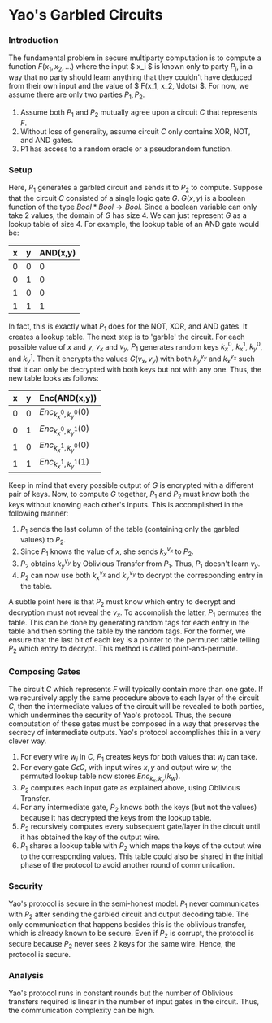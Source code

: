 # Yao's Garbled Circuits

### Introduction
The fundamental problem in secure multiparty computation is to compute a function $F(x_1,x_2,\ldots)$ where the input $ x_i $ is known only to party $P_i$, in a way that no party should learn anything that they couldn't have deduced from their own input and the value of $ F(x_1, x_2, \ldots) $.
For now, we assume there are only two parties $P_1, P_2$.

1.  Assume both $P_1$ and $P_2$ mutually agree upon a circuit $C$ that represents $F$.
2. Without loss of generality, assume circuit $C$ only contains XOR, NOT, and AND gates.
3.  P1 has access to a random oracle or a pseudorandom function.

### Setup
Here, $P_1$ generates a garbled circuit and sends it to $P_2$ to compute.
Suppose that the circuit $C$ consisted of a single logic gate $G$. $G(x,y)$ is a boolean function of the type $Bool * Bool \rightarrow Bool$. Since a boolean variable can only take 2 values, the domain of $G$ has size 4. We can just represent $G$ as a lookup table of size 4. For example, the lookup table of an AND gate would be:


| x | y | AND(x,y) |
| -------- | -------- | -------- |
| 0     | 0     | 0     |
| 0     | 1     | 0     |
| 1     | 0     | 0     |
| 1     | 1     | 1     |


In fact, this is exactly what $P_1$ does for the NOT, XOR, and AND gates. It creates a lookup table. 
The next step is to 'garble' the circuit. For each possible value of $x$ and $y$, $v_x$ and $v_y$, $P_1$ generates random keys $k_x^0$, $k_x^1$, $k_y^0$,  and $k_y^1$. Then it encrypts the values $G(v_x, v_y)$ with both $k_y^{v_y}$ and $k_x^{v_x}$ such that it can only be decrypted with both keys but not with any one. Thus, the new table looks as follows:



| x | y | Enc(AND(x,y)) |
| -------- | -------- | -------- |
| 0     | 0     | $Enc_{k_x^{0}, k_y^{0}}(0)$     |
| 0     | 1     | $Enc_{k_x^{0}, k_y^{1}}(0)$      |
| 1     | 0     | $Enc_{k_x^{1}, k_y^{0}}(0)$      |
| 1     | 1     | $Enc_{k_x^{1}, k_y^{1}}(1)$      |


Keep in mind that every possible output of $G$ is encrypted with a different pair of keys. Now, to compute $G$ together, $P_1$ and $P_2$ must know both the keys without knowing each other's inputs. 
This is accomplished in the following manner:
1. $P_1$ sends the last column of the table (containing only the garbled values) to $P_2$.
2. Since $P_1$ knows the value of $x$, she sends $k_x^{v_x}$ to $P_2$.
3. $P_2$ obtains $k_y^{v_y}$ by Oblivious Transfer from $P_1$. Thus, $P_1$ doesn't learn $v_y$.
4. $P_2$ can now use both $k_x^{v_x}$ and $k_y^{v_y}$ to decrypt the corresponding entry in the table.

A subtle point here is that $P_2$ must know which entry to decrypt and decryption must not reveal the $v_x$. To accomplish  the latter, $P_1$ permutes the table. This can be done by generating random tags for each entry in the table and then sorting the table by the random tags. For the former, we ensure that the last bit of each key is a pointer to the permuted table telling $P_2$ which entry to decrypt. This method is called point-and-permute.


### Composing Gates

The circuit $C$ which represents $F$ will typically contain more than one gate. If we recursively apply the same procedure above to each layer of the circuit $C$, then the intermediate values of the circuit will be revealed to both parties, which undermines the security of Yao's protocol. Thus, the secure computation of these gates must be composed in a way that preserves the secrecy of intermediate outputs. Yao's protocol accomplishes this in a very clever way. 

1. For every wire $w_i$ in $C$, $P_1$ creates keys for both values that $w_i$ can take.
2. For every gate $G\epsilon C$, with input wires $x,y$ and output wire $w$, the permuted lookup table now stores $Enc_{k_x, k_y}(k_w)$.
3. $P_2$ computes each input gate as explained above, using Oblivious Transfer.
4. For any intermediate gate, $P_2$ knows both the keys (but not the values) because it has decrypted the keys from the lookup table.
5. $P_2$ recursively computes every subsequent gate/layer in the circuit until it has obtained the key of the output wire.
6. $P_1$ shares a lookup table with $P_2$ which maps the keys of the output wire to the corresponding values. This table could also be shared in the initial phase of the protocol to avoid another round of communication.

### Security
Yao's protocol is secure in the semi-honest model.
$P_1$ never communicates with $P_2$ after sending the garbled circuit and output decoding table. The only communication that happens besides this is the oblivious transfer, which is already known to be secure. Even if $P_2$ is corrupt, the protocol is secure because $P_2$ never sees 2 keys for the same wire. Hence, the protocol is secure.


### Analysis
Yao's protocol runs in constant rounds but the number of Oblivious transfers required is linear in the number of input gates in the circuit. Thus, the communication complexity can be high.


